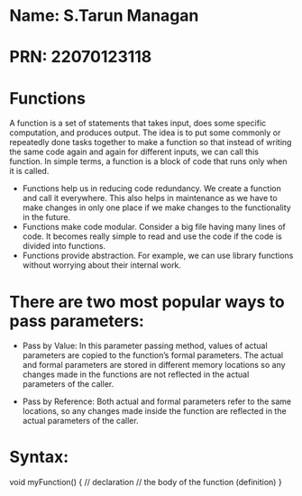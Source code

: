 # Name: S.Tarun Managan
# PRN: 22070123118

# Functions
A function is a set of statements that takes input, does some specific computation, and produces output. 
The idea is to put some commonly or repeatedly done tasks together to make a function so that instead of writing the same code again and again 
for different inputs, we can call this function.
In simple terms, a function is a block of code that runs only when it is called.
* Functions help us in reducing code redundancy. We create a function and call it everywhere. This also helps in maintenance as we have to make changes in only one place if we make changes to the functionality in the future.
* Functions make code modular. Consider a big file having many lines of code. It becomes really simple to read and use the code  if the code is divided into functions.
* Functions provide abstraction. For example, we can use library functions without worrying about their internal work.

# There are two most popular ways to pass parameters:

* Pass by Value: In this parameter passing method, values of actual parameters are copied to the function’s formal parameters. The actual and formal parameters are stored in different memory locations so any changes made in the functions are not reflected in the actual parameters of the caller. 
 
* Pass by Reference: Both actual and formal parameters refer to the same locations, so any changes made inside the function are reflected in the actual parameters of the caller.

# Syntax: 
void myFunction() { // declaration
  // the body of the function (definition)
}
